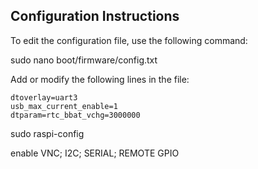 ## Configuration Instructions

To edit the configuration file, use the following command:

sudo nano boot/firmware/config.txt

Add or modify the following lines in the file:
```
dtoverlay=uart3
usb_max_current_enable=1
dtparam=rtc_bbat_vchg=3000000
```

sudo raspi-config 

enable VNC; I2C; SERIAL; REMOTE GPIO

